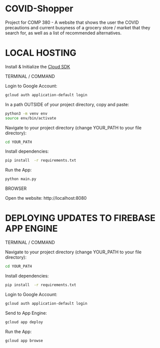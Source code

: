 # COVID-Shopper
 Project for COMP 380 - A website that shows the user the COVID precautions and current busyness of a grocery store / market that they search for, as well as a list of recommended alternatives.

# LOCAL HOSTING
   Install & Initialize the [Cloud SDK](https://cloud.google.com/sdk/docs)

   TERMINAL / COMMAND

   Login to Google Account:
   ```bash
   gcloud auth application-default login
   ```

  In a path OUTSIDE of your project directory, copy and paste:
   ```bash
   python3 -m venv env
   source env/bin/activate
   ```

   Navigate to your project directory (change YOUR_PATH to your file directory):
   ```bash
   cd YOUR_PATH
   ```

   Install dependencies:
   ```bash
   pip install  -r requirements.txt
   ```
   
   Run the App:
   ```python
   python main.py
   ```

   BROWSER
   
   Open the website:
   http://localhost:8080

# DEPLOYING UPDATES TO FIREBASE APP ENGINE
   TERMINAL / COMMAND
   
   Navigate to your project directory (change YOUR_PATH to your file directory):
   ```bash
   cd YOUR_PATH
   ```

   Install dependencies:
   ```bash
   pip install  -r requirements.txt
   ```
   
   Login to Google Account:
   ```bash
   gcloud auth application-default login
   ```
   
   Send to App Engine:
   ```bash
   gcloud app deploy
   ```

   Run the App:
   ```bash
   gcloud app browse
   ```
